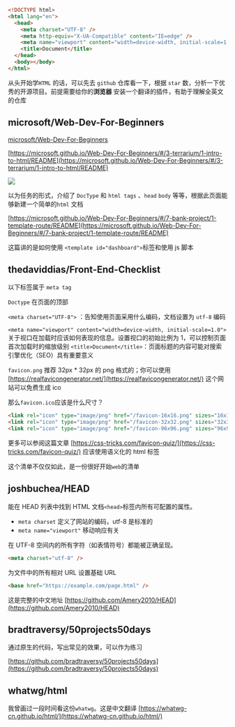 ```html
<!DOCTYPE html>
<html lang="en">
  <head>
    <meta charset="UTF-8" />
    <meta http-equiv="X-UA-Compatible" content="IE=edge" />
    <meta name="viewport" content="width=device-width, initial-scale=1.0" />
    <title>Document</title>
  </head>
  <body></body>
</html>
```

从头开始学`HTML` 的话，可以先去 `github` 仓库看一下，根据 `star` 数，分析一下优秀的开源项目。前提需要给你的**浏览器** 安装一个翻译的插件，有助于理解全英文的仓库

## microsoft/Web-Dev-For-Beginners

[microsoft/Web-Dev-For-Beginners](https://github.com/microsoft/Web-Dev-For-Beginners)

[https://microsoft.github.io/Web-Dev-For-Beginners/#/3-terrarium/1-intro-to-html/README](https://microsoft.github.io/Web-Dev-For-Beginners/#/3-terrarium/1-intro-to-html/README)

![](https://microsoft.github.io/Web-Dev-For-Beginners/sketchnotes/webdev101-html.png)

以为任务的形式，介绍了 `DocType` 和 `html tags` 、`head` `body` 等等，根据此页面能够新建一个简单的`html` 文档

[https://microsoft.github.io/Web-Dev-For-Beginners/#/7-bank-project/1-template-route/README](https://microsoft.github.io/Web-Dev-For-Beginners/#/7-bank-project/1-template-route/README)

这篇讲的是如何使用 `<template id="dashboard">`标签和使用 js 脚本

## thedaviddias/Front-End-Checklist

以下标签属于 `meta tag`

`Doctype` 在页面的顶部

`<meta charset="UTF-8">` ：告知使用页面采用什么编码，文档设置为 `utf-8` 编码

`<meta name="viewport" content="width=device-width, initial-scale=1.0">` 关于视口在加载时应该如何表现的信息。设置视口的初始比例为 1，可以控制页面首次加载时的缩放级别
`<title>Document</title>`：页面标题的内容可能对搜索引擎优化（SEO）具有重要意义

`favicon.png` 推荐 32px \* 32px 的 png 格式的；你可以使用[https://realfavicongenerator.net/](https://realfavicongenerator.net/) 这个网站可以免费生成 ico

那么`favicon.ico`应该是什么尺寸？

```html
<link rel="icon" type="image/png" href="/favicon-16x16.png" sizes="16x16" />
<link rel="icon" type="image/png" href="/favicon-32x32.png" sizes="32x32" />
<link rel="icon" type="image/png" href="/favicon-96x96.png" sizes="96x96" />
```

更多可以参阅这篇文章 [https://css-tricks.com/favicon-quiz/](https://css-tricks.com/favicon-quiz/)
应该使用语义化的 html 标签

这个清单不仅仅如此，是一份很好开始`web`的清单

## joshbuchea/HEAD

能在 HEAD 列表中找到 HTML 文档`<head>`标签内所有可配置的属性。

- `meta charset` 定义了网站的编码，utf-8 是标准的
- `meta name="viewport"` 移动响应有关

在 UTF-8 空间内的所有字符（如表情符号）都能被正确呈现。

```html
<meta charset="utf-8" />
```

为文件中的所有相对 URL 设置基础 URL

```html
<base href="https://example.com/page.html" />
```

这是完整的中文地址 [https://github.com/Amery2010/HEAD](https://github.com/Amery2010/HEAD)

## bradtraversy/50projects50days

通过原生的代码，写出常见的效果，可以作为练习

[https://github.com/bradtraversy/50projects50days](https://github.com/bradtraversy/50projects50days)

## whatwg/html

我曾画过一段时间看这份`whatwg`。这是中文翻译 [https://whatwg-cn.github.io/html/](https://whatwg-cn.github.io/html/)
